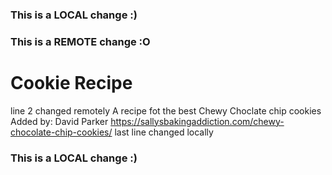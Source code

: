### This is a LOCAL change :)
### This is a REMOTE change :O
# Cookie Recipe
line 2 changed remotely
A recipe fot the best Chewy Choclate chip cookies
Added by: David Parker
https://sallysbakingaddiction.com/chewy-chocolate-chip-cookies/
last line changed locally
### This is a LOCAL change :)
